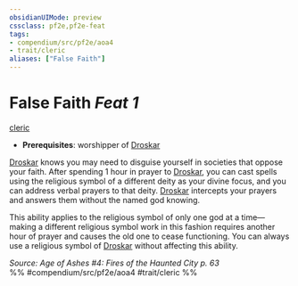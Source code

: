 ```yaml
---
obsidianUIMode: preview
cssclass: pf2e,pf2e-feat
tags:
- compendium/src/pf2e/aoa4
- trait/cleric
aliases: ["False Faith"]
---
```

# False Faith  *Feat 1*  
[cleric](../../Rules/traits/cleric.md)  

- **Prerequisites**: worshipper of [Droskar](../setting/deities/droskar-logm.md)

[Droskar](../setting/deities/droskar-logm.md) knows you may need to disguise yourself in societies that oppose your faith. After spending 1 hour in prayer to [Droskar](../setting/deities/droskar-logm.md), you can cast spells using the religious symbol of a different deity as your divine focus, and you can address verbal prayers to that deity. [Droskar](../setting/deities/droskar-logm.md) intercepts your prayers and answers them without the named god knowing.

This ability applies to the religious symbol of only one god at a time—making a different religious symbol work in this fashion requires another hour of prayer and causes the old one to cease functioning. You can always use a religious symbol of [Droskar](../setting/deities/droskar-logm.md) without affecting this ability.

*Source: Age of Ashes #4: Fires of the Haunted City p. 63*  
%% #compendium/src/pf2e/aoa4 #trait/cleric %%